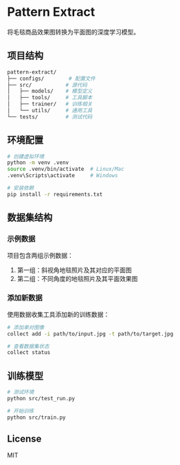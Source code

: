 # Pattern Extract

将毛毯商品效果图转换为平面图的深度学习模型。

## 项目结构

```bash
pattern-extract/
├── configs/        # 配置文件
├── src/           # 源代码
│   ├── models/    # 模型定义
│   ├── tools/     # 工具脚本
│   ├── trainer/   # 训练相关
│   └── utils/     # 通用工具
└── tests/         # 测试代码
```

## 环境配置

```bash
# 创建虚拟环境
python -m venv .venv
source .venv/bin/activate  # Linux/Mac
.venv\Scripts\activate     # Windows

# 安装依赖
pip install -r requirements.txt
```

## 数据集结构

### 示例数据
项目包含两组示例数据：
1. 第一组：斜视角地毯照片及其对应的平面图
2. 第二组：不同角度的地毯照片及其平面效果图

### 添加新数据
使用数据收集工具添加新的训练数据：

```bash
# 添加单对图像
collect add -i path/to/input.jpg -t path/to/target.jpg

# 查看数据集状态
collect status
```

## 训练模型

```bash
# 测试环境
python src/test_run.py

# 开始训练
python src/train.py
```

## License

MIT